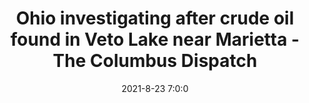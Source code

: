 ---
"title": "Ohio investigating after crude oil found in Veto Lake near Marietta - The Columbus Dispatch"
"date": "2021-8-23 7:0:0"
"feed_name": "GOOGLENEWS"
"feed_website": "https://news.google.com/search?q=drilling%2Bincident&hl=en-US&gl=US&ceid=US:en"
"feed_rss": "https://news.google.com/rss/search?q=drilling%2Bincident&hl=en-US&gl=US&ceid=US:en"
"link": "https://www.dispatch.com/story/news/environment/2021/08/23/ohio-investigating-after-crude-oil-release-noticed-near-veto-lake/8203369002/"
"file": "_posts/e96913f48c486a0119d899e48436941d23a8131b.md"
"accident": "0"
"drilling": "1"
---
